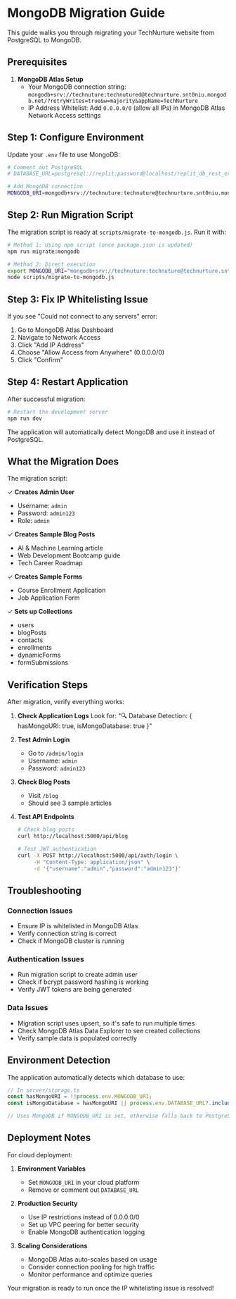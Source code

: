 # MongoDB Migration Guide

This guide walks you through migrating your TechNurture website from PostgreSQL to MongoDB.

## Prerequisites

1. **MongoDB Atlas Setup**
   - Your MongoDB connection string: `mongodb+srv://technuture:technutured@technurture.snt0niu.mongodb.net/?retryWrites=true&w=majority&appName=TechNurture`
   - IP Address Whitelist: Add `0.0.0.0/0` (allow all IPs) in MongoDB Atlas Network Access settings

## Step 1: Configure Environment

Update your `.env` file to use MongoDB:

```bash
# Comment out PostgreSQL
# DATABASE_URL=postgresql://replit:password@localhost/replit_db_rest_express

# Add MongoDB connection
MONGODB_URI=mongodb+srv://technuture:technuture@technurture.snt0niu.mongodb.net/?retryWrites=true&w=majority&appName=TechNurture
```

## Step 2: Run Migration Script

The migration script is ready at `scripts/migrate-to-mongodb.js`. Run it with:

```bash
# Method 1: Using npm script (once package.json is updated)
npm run migrate:mongodb

# Method 2: Direct execution
export MONGODB_URI="mongodb+srv://technuture:technuture@technurture.snt0niu.mongodb.net/?retryWrites=true&w=majority&appName=TechNurture"
node scripts/migrate-to-mongodb.js
```

## Step 3: Fix IP Whitelisting Issue

If you see "Could not connect to any servers" error:

1. Go to MongoDB Atlas Dashboard
2. Navigate to Network Access
3. Click "Add IP Address"
4. Choose "Allow Access from Anywhere" (0.0.0.0/0)
5. Click "Confirm"

## Step 4: Restart Application

After successful migration:

```bash
# Restart the development server
npm run dev
```

The application will automatically detect MongoDB and use it instead of PostgreSQL.

## What the Migration Does

The migration script:

✓ **Creates Admin User**
- Username: `admin`
- Password: `admin123`
- Role: `admin`

✓ **Creates Sample Blog Posts**
- AI & Machine Learning article
- Web Development Bootcamp guide
- Tech Career Roadmap

✓ **Creates Sample Forms**
- Course Enrollment Application
- Job Application Form

✓ **Sets up Collections**
- users
- blogPosts
- contacts
- enrollments
- dynamicForms
- formSubmissions

## Verification Steps

After migration, verify everything works:

1. **Check Application Logs**
   Look for: "🔍 Database Detection: { hasMongoURI: true, isMongoDatabase: true }"

2. **Test Admin Login**
   - Go to `/admin/login`
   - Username: `admin`
   - Password: `admin123`

3. **Check Blog Posts**
   - Visit `/blog`
   - Should see 3 sample articles

4. **Test API Endpoints**
   ```bash
   # Check blog posts
   curl http://localhost:5000/api/blog
   
   # Test JWT authentication
   curl -X POST http://localhost:5000/api/auth/login \
        -H "Content-Type: application/json" \
        -d '{"username":"admin","password":"admin123"}'
   ```

## Troubleshooting

### Connection Issues
- Ensure IP is whitelisted in MongoDB Atlas
- Verify connection string is correct
- Check if MongoDB cluster is running

### Authentication Issues
- Run migration script to create admin user
- Check if bcrypt password hashing is working
- Verify JWT tokens are being generated

### Data Issues
- Migration script uses upsert, so it's safe to run multiple times
- Check MongoDB Atlas Data Explorer to see created collections
- Verify sample data is populated correctly

## Environment Detection

The application automatically detects which database to use:

```javascript
// In server/storage.ts
const hasMongoURI = !!process.env.MONGODB_URI;
const isMongoDatabase = hasMongoURI || process.env.DATABASE_URL?.includes('mongodb');

// Uses MongoDB if MONGODB_URI is set, otherwise falls back to PostgreSQL
```

## Deployment Notes

For cloud deployment:

1. **Environment Variables**
   - Set `MONGODB_URI` in your cloud platform
   - Remove or comment out `DATABASE_URL`

2. **Production Security**
   - Use IP restrictions instead of 0.0.0.0/0
   - Set up VPC peering for better security
   - Enable MongoDB authentication logging

3. **Scaling Considerations**
   - MongoDB Atlas auto-scales based on usage
   - Consider connection pooling for high traffic
   - Monitor performance and optimize queries

Your migration is ready to run once the IP whitelisting issue is resolved!